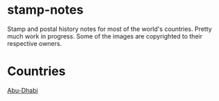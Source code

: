 stamp-notes
===========

Stamp and postal history notes for most of the world's countries. Pretty much work
in progress. Some of the images are copyrighted to their respective owners.

Countries
=========

[Abu-Dhabi](https://github.com/yannisl/stamp-notes/abu-dhabi/Introduction.dat)


